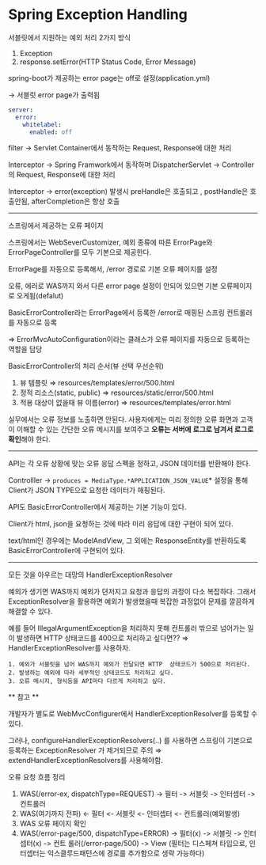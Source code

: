 # Spring Exception Handling

서블릿에서 지원하는 예외 처리 2가지 방식

1. Exception
2. response.setError(HTTP Status Code, Error Message)

spring-boot가 제공하는 error page는 off로 설정(application.yml)

→ 서블릿 error page가 출력됨

```yaml
server:
  error:
    whitelabel:
      enabled: off
```

filter → Servlet Container에서 동작하는 Request, Response에 대한 처리

Interceptor → Spring Framwork에서 동작하며 DispatcherServlet → Controller의 Request, Response에 대한 처리

Interceptor → error(exception) 발생시 preHandle은 호출되고 , postHandle은 호출안됨, afterCompletion은 항상 호출

---

스프링에서 제공하는 오류 페이지

스프링에서는 WebSeverCustomizer, 예외 종류에 따른 ErrorPage와 ErrorPageController를 모두 기본으로 제공한다.

ErrorPage를 자동으로 등록해서, /error 경로로 기본 오류 페이지를 설정

오류, 에러로 WAS까지 와서 다른 error page 설정이 안되어 있으면 기본 오류페이지로 오게됨(defalut)

BasicErrorController라는 ErrorPage에서 등록한 /error로 매핑된 스프링 컨트롤러를 자동으로 등록

⇒ ErrorMvcAutoConfiguration이라는 클래스가 오류 페이지를 자동으로 등록하는 역할을 담당

BasicErrorController의 처리 순서(뷰 선택 우선순위)

1. 뷰 템플릿 ⇒ resources/templates/error/500.html
2. 정적 리소스(static, public) ⇒ resources/static/error/500.html
3. 적용 대상이 없을때 뷰 이름(error) ⇒ resources/templates/error.html

실무에서는 오류 정보를 노출하면 안된다. 사용자에게는 미리 정의한 오류 화면과 고객이 이해할 수 있는 간단한 오류 메시지를 보여주고 **오류는 서버에 로그로 남겨서 로그로 확인**해야 한다.

---

API는 각 오류 상황에 맞는 오류 응답 스펙을 정하고, JSON 데이터를 반환해야 한다.

Controlller →  `produces = MediaType.*APPLICATION_JSON_VALUE`* 설정을 통해  Client가 JSON TYPE으로 요청한 데이터가 매핑된다.

API도 BasicErrorController에서 제공하는 기본 기능이 있다.

Client가 html, json을 요청하는 것에 따라 미리 응답에 대한 구현이 되어 있다.

text/html인 경우에는 ModelAndView, 그 외에는 ResponseEntity를 반환하도록 BasicErrorController에 구현되어 있다.

---

모든 것을 아우르는 대망의 HandlerExceptionResolver

예외가 생기면 WAS까지 예외가 뎐저지고 요청과 응답의 과정이 다소 복잡하다. 그래서 ExceptionResolver을 활용하면 예외가 발생했을때 복잡한 과정없이 문제를 깔끔하게 해결할 수 있다.

예를 들어 IllegalArgumentException을 처리하지 못해 컨트롤러 밖으로 넘어가는 일이 발생하면 HTTP 상태코드를 400으로 처리하고 싶다면?? ⇒  HandlerExceptionResolver를 사용하자.

```
1. 예외가 서블릿을 넘어 WAS까지 예외가 전달되면 HTTP  상태코드가 500으로 처리된다.
2. 발생하는 예외에 따라 세부적인 상태코드도 처리하고 싶다.
3. 오류 메시지, 형식등을 API마다 다르게 처리하고 싶다.
```

** 참고 **

개발자가 별도로 WebMvcConfigurer에서 HandlerExceptionResolver를 등록할 수 있다.

그러나, configureHandlerExceptionResolvers(..) 를 사용하면 스프링이 기본으로 등록하는
ExceptionResolver 가 제거되므로 주의 ⇒ extendHandlerExceptionResolvers를 사용해야함.

오류 요청 흐름 정리

1. WAS(/error-ex, dispatchType=REQUEST) -> 필터 -> 서블릿 -> 인터셉터 -> 컨트롤러
2. WAS(여기까지 전파) <- 필터 <- 서블릿 <- 인터셉터 <- 컨트롤러(예외발생)
3. WAS 오류 페이지 확인
4. WAS(/error-page/500, dispatchType=ERROR) -> 필터(x) -> 서블릿 -> 인터셉터(x) -> 컨트
   롤러(/error-page/500) -> View (필터는 디스페쳐 타입으로, 인터셉터는 익스클루드패턴스에 경로를 추가함으로 생략 가능하다)